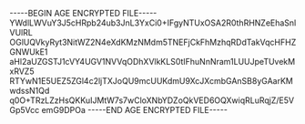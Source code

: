-----BEGIN AGE ENCRYPTED FILE-----
YWdlLWVuY3J5cHRpb24ub3JnL3YxCi0+IFgyNTUxOSA2R0thRHNZeEhaSnlVUlRL
OGlUQVkyRyt3NitWZ2N4eXdKMzNMdm5TNEFjCkFhMzhqRDdTakVqcHFHZGNWUkE1
aHl2aUZGSTJ1cVY4UGV1NVVqODhXVlkKLS0tIFhuNnNram1LUUJpeTUvekMxRVZ5
RTYwN1E5UEZ5ZGl4c2ljTXJoQU9mcUUKdmU9XcJXcmbGAnSB8yGAarKMwdssN1Qd
q0O+TRzLZzHsQKKuIJMtW7s7wCloXNbYDZoQkVED6OQXwiqRLuRqjZ/E5VGp5Vcc
emG9DPOa
-----END AGE ENCRYPTED FILE-----
